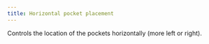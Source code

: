 ```yaml
---
title: Horizontal pocket placement
---
```


Controls the location of the pockets horizontally (more left or right).
